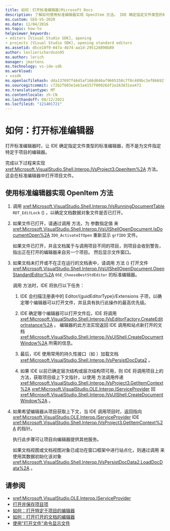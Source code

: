 ```yaml
---
title: 如何：打开标准编辑器|Microsoft Docs
description: 了解如何使用标准编辑器实现 OpenItem 方法。 IDE 确定指定文件类型的标准编辑器。
ms.custom: SEO-VS-2020
ms.date: 11/04/2016
ms.topic: how-to
helpviewer_keywords:
- editors [Visual Studio SDK], opening
- projects [Visual Studio SDK], opening standard editors
ms.assetid: d5ce10f9-047a-4b74-aa1d-295128898b89
author: leslierichardson95
ms.author: lerich
manager: jmartens
ms.technology: vs-ide-sdk
ms.workload:
- vssdk
ms.openlocfilehash: dda137697f4645af166d846af9605358c7f0c489bc3ef86692f00688f50f0221
ms.sourcegitcommit: c72b2f603e1eb3a4157f00926df2e263831ea472
ms.translationtype: MT
ms.contentlocale: zh-CN
ms.lasthandoff: 08/12/2021
ms.locfileid: "121401721"
---
```

# <a name="how-to-open-standard-editors"></a>如何：打开标准编辑器
打开标准编辑器时，让 IDE 确定指定文件类型的标准编辑器，而不是为文件指定特定于项目的编辑器。

 完成以下过程来实现 <xref:Microsoft.VisualStudio.Shell.Interop.IVsProject3.OpenItem%2A> 方法。 这会在标准编辑器中打开项目文件。

## <a name="to-implement-the-openitem-method-with-a-standard-editor"></a>使用标准编辑器实现 OpenItem 方法

1. 调用 <xref:Microsoft.VisualStudio.Shell.Interop.IVsRunningDocumentTable> `RDT_EditLock` () ，以确定文档数据对象文件是否已打开。

2. 如果文件已打开，请通过调用 方法，为 参数指定值 来 <xref:Microsoft.VisualStudio.Shell.Interop.IVsUIShellOpenDocument.IsDocumentOpen%2A> `IDO_ActivateIfOpen` 重新显示 `grfIDO` 文件。

     如果文件已打开，并且文档属于与调用项目不同的项目，则项目会收到警告，指出正在打开的编辑器来自另一个项目。 然后显示文件窗口。

3. 如果文档未打开或不在正在运行的文档表中，请调用 方法 () 打开文件 <xref:Microsoft.VisualStudio.Shell.Interop.IVsUIShellOpenDocument.OpenStandardEditor%2A> `OSE_ChooseBestStdEditor` 的标准编辑器。

     调用 方法时，IDE 将执行以下任务：

    1. IDE 会扫描注册表中的 Editor/{guidEditorType}/Extensions 子项，以确定哪个编辑器可以打开文件，并且具有执行此操作的最高优先级。

    2. IDE 确定哪个编辑器可以打开文件后，IDE 将调用 <xref:Microsoft.VisualStudio.Shell.Interop.IVsEditorFactory.CreateEditorInstance%2A> 。 编辑器的此方法实现返回 IDE 调用和站点新打开的文档 <xref:Microsoft.VisualStudio.Shell.Interop.IVsUIShell.CreateDocumentWindow%2A> 所需的信息。

    3. 最后，IDE 使用常用的持久性接口（如 ）加载文档 <xref:Microsoft.VisualStudio.Shell.Interop.IVsPersistDocData2> 。

    4. 如果 IDE 以前已确定层次结构或层次结构项可用，则 IDE 将调用项目上的 方法，获取项目级上下文指针，以使用 方法调用传递 <xref:Microsoft.VisualStudio.Shell.Interop.IVsProject3.GetItemContext%2A> <xref:Microsoft.VisualStudio.OLE.Interop.IServiceProvider> 回 <xref:Microsoft.VisualStudio.Shell.Interop.IVsUIShell.CreateDocumentWindow%2A> 。

4. 如果希望编辑器从项目获取上下文，当 IDE 调用项目时，返回指向 <xref:Microsoft.VisualStudio.OLE.Interop.IServiceProvider> IDE <xref:Microsoft.VisualStudio.Shell.Interop.IVsProject3.GetItemContext%2A> 的指针。

     执行此步骤可让项目向编辑器提供其他服务。

     如果文档视图或文档视图对象已成功在窗口框架中进行站点化，则通过调用 来使用其数据初始化该对象 <xref:Microsoft.VisualStudio.Shell.Interop.IVsPersistDocData2.LoadDocData%2A> 。

## <a name="see-also"></a>请参阅
- <xref:Microsoft.VisualStudio.OLE.Interop.IServiceProvider>
- [打开并保存项目项](../extensibility/internals/opening-and-saving-project-items.md)
- [如何：打开特定于项目的编辑器](../extensibility/how-to-open-project-specific-editors.md)
- [如何：打开打开的文档的编辑器](../extensibility/how-to-open-editors-for-open-documents.md)
- [使用"打开文件"命令显示文件](../extensibility/internals/displaying-files-by-using-the-open-file-command.md)

